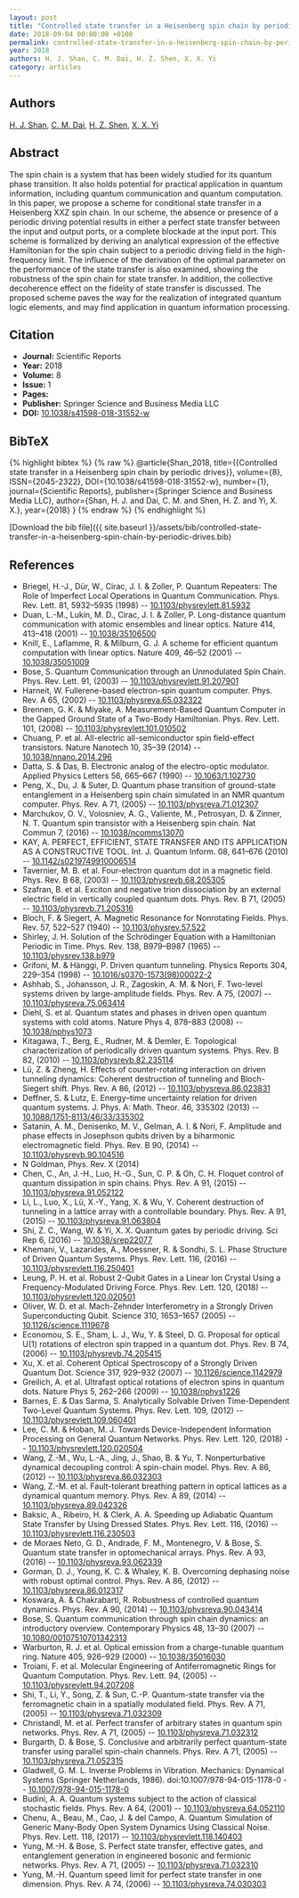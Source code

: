 ```yaml
---
layout: post
title: "Controlled state transfer in a Heisenberg spin chain by periodic drives"
date: 2018-09-04 00:00:00 +0100
permalink: controlled-state-transfer-in-a-heisenberg-spin-chain-by-periodic-drives
year: 2018
authors: H. J. Shan, C. M. Dai, H. Z. Shen, X. X. Yi
category: articles
---
```

 
## Authors
[H. J. Shan](authors/h-j-shan), [C. M. Dai](authors/c-m-dai), [H. Z. Shen](authors/h-z-shen), [X. X. Yi](authors/x-x-yi)
 
## Abstract
The spin chain is a system that has been widely studied for its quantum phase transition. It also holds potential for practical application in quantum information, including quantum communication and quantum computation. In this paper, we propose a scheme for conditional state transfer in a Heisenberg XXZ spin chain. In our scheme, the absence or presence of a periodic driving potential results in either a perfect state transfer between the input and output ports, or a complete blockade at the input port. This scheme is formalized by deriving an analytical expression of the effective Hamiltonian for the spin chain subject to a periodic driving field in the high-frequency limit. The influence of the derivation of the optimal parameter on the performance of the state transfer is also examined, showing the robustness of the spin chain for state transfer. In addition, the collective decoherence effect on the fidelity of state transfer is discussed. The proposed scheme paves the way for the realization of integrated quantum logic elements, and may find application in quantum information processing.
 
## Citation
- **Journal:** Scientific Reports
- **Year:** 2018
- **Volume:** 8
- **Issue:** 1
- **Pages:** 
- **Publisher:** Springer Science and Business Media LLC
- **DOI:** [10.1038/s41598-018-31552-w](https://doi.org/10.1038/s41598-018-31552-w)
 
## BibTeX
{% highlight bibtex %}
{% raw %}
@article{Shan_2018,
  title={{Controlled state transfer in a Heisenberg spin chain by periodic drives}},
  volume={8},
  ISSN={2045-2322},
  DOI={10.1038/s41598-018-31552-w},
  number={1},
  journal={Scientific Reports},
  publisher={Springer Science and Business Media LLC},
  author={Shan, H. J. and Dai, C. M. and Shen, H. Z. and Yi, X. X.},
  year={2018}
}
{% endraw %}
{% endhighlight %}
 
[Download the bib file]({{ site.baseurl }}/assets/bib/controlled-state-transfer-in-a-heisenberg-spin-chain-by-periodic-drives.bib)
 
## References
- Briegel, H.-J., Dür, W., Cirac, J. I. & Zoller, P. Quantum Repeaters: The Role of Imperfect Local Operations in Quantum Communication. Phys. Rev. Lett. 81, 5932–5935 (1998) -- [10.1103/physrevlett.81.5932](https://doi.org/10.1103/physrevlett.81.5932)
- Duan, L.-M., Lukin, M. D., Cirac, J. I. & Zoller, P. Long-distance quantum communication with atomic ensembles and linear optics. Nature 414, 413–418 (2001) -- [10.1038/35106500](https://doi.org/10.1038/35106500)
- Knill, E., Laflamme, R. & Milburn, G. J. A scheme for efficient quantum computation with linear optics. Nature 409, 46–52 (2001) -- [10.1038/35051009](https://doi.org/10.1038/35051009)
- Bose, S. Quantum Communication through an Unmodulated Spin Chain. Phys. Rev. Lett. 91, (2003) -- [10.1103/physrevlett.91.207901](https://doi.org/10.1103/physrevlett.91.207901)
- Harneit, W. Fullerene-based electron-spin quantum computer. Phys. Rev. A 65, (2002) -- [10.1103/physreva.65.032322](https://doi.org/10.1103/physreva.65.032322)
- Brennen, G. K. & Miyake, A. Measurement-Based Quantum Computer in the Gapped Ground State of a Two-Body Hamiltonian. Phys. Rev. Lett. 101, (2008) -- [10.1103/physrevlett.101.010502](https://doi.org/10.1103/physrevlett.101.010502)
- Chuang, P. et al. All-electric all-semiconductor spin field-effect transistors. Nature Nanotech 10, 35–39 (2014) -- [10.1038/nnano.2014.296](https://doi.org/10.1038/nnano.2014.296)
- Datta, S. & Das, B. Electronic analog of the electro-optic modulator. Applied Physics Letters 56, 665–667 (1990) -- [10.1063/1.102730](https://doi.org/10.1063/1.102730)
- Peng, X., Du, J. & Suter, D. Quantum phase transition of ground-state entanglement in a Heisenberg spin chain simulated in an NMR quantum computer. Phys. Rev. A 71, (2005) -- [10.1103/physreva.71.012307](https://doi.org/10.1103/physreva.71.012307)
- Marchukov, O. V., Volosniev, A. G., Valiente, M., Petrosyan, D. & Zinner, N. T. Quantum spin transistor with a Heisenberg spin chain. Nat Commun 7, (2016) -- [10.1038/ncomms13070](https://doi.org/10.1038/ncomms13070)
- KAY, A. PERFECT, EFFICIENT, STATE TRANSFER AND ITS APPLICATION AS A CONSTRUCTIVE TOOL. Int. J. Quantum Inform. 08, 641–676 (2010) -- [10.1142/s0219749910006514](https://doi.org/10.1142/s0219749910006514)
- Tavernier, M. B. et al. Four-electron quantum dot in a magnetic field. Phys. Rev. B 68, (2003) -- [10.1103/physrevb.68.205305](https://doi.org/10.1103/physrevb.68.205305)
- Szafran, B. et al. Exciton and negative trion dissociation by an external electric field in vertically coupled quantum dots. Phys. Rev. B 71, (2005) -- [10.1103/physrevb.71.205316](https://doi.org/10.1103/physrevb.71.205316)
- Bloch, F. & Siegert, A. Magnetic Resonance for Nonrotating Fields. Phys. Rev. 57, 522–527 (1940) -- [10.1103/physrev.57.522](https://doi.org/10.1103/physrev.57.522)
- Shirley, J. H. Solution of the Schrödinger Equation with a Hamiltonian Periodic in Time. Phys. Rev. 138, B979–B987 (1965) -- [10.1103/physrev.138.b979](https://doi.org/10.1103/physrev.138.b979)
- Grifoni, M. & Hänggi, P. Driven quantum tunneling. Physics Reports 304, 229–354 (1998) -- [10.1016/s0370-1573(98)00022-2](https://doi.org/10.1016/s0370-1573(98)00022-2)
- Ashhab, S., Johansson, J. R., Zagoskin, A. M. & Nori, F. Two-level systems driven by large-amplitude fields. Phys. Rev. A 75, (2007) -- [10.1103/physreva.75.063414](https://doi.org/10.1103/physreva.75.063414)
- Diehl, S. et al. Quantum states and phases in driven open quantum systems with cold atoms. Nature Phys 4, 878–883 (2008) -- [10.1038/nphys1073](https://doi.org/10.1038/nphys1073)
- Kitagawa, T., Berg, E., Rudner, M. & Demler, E. Topological characterization of periodically driven quantum systems. Phys. Rev. B 82, (2010) -- [10.1103/physrevb.82.235114](https://doi.org/10.1103/physrevb.82.235114)
- Lü, Z. & Zheng, H. Effects of counter-rotating interaction on driven tunneling dynamics: Coherent destruction of tunneling and Bloch-Siegert shift. Phys. Rev. A 86, (2012) -- [10.1103/physreva.86.023831](https://doi.org/10.1103/physreva.86.023831)
- Deffner, S. & Lutz, E. Energy–time uncertainty relation for driven quantum systems. J. Phys. A: Math. Theor. 46, 335302 (2013) -- [10.1088/1751-8113/46/33/335302](https://doi.org/10.1088/1751-8113/46/33/335302)
- Satanin, A. M., Denisenko, M. V., Gelman, A. I. & Nori, F. Amplitude and phase effects in Josephson qubits driven by a biharmonic electromagnetic field. Phys. Rev. B 90, (2014) -- [10.1103/physrevb.90.104516](https://doi.org/10.1103/physrevb.90.104516)
- N Goldman, Phys. Rev. X (2014)
- Chen, C., An, J.-H., Luo, H.-G., Sun, C. P. & Oh, C. H. Floquet control of quantum dissipation in spin chains. Phys. Rev. A 91, (2015) -- [10.1103/physreva.91.052122](https://doi.org/10.1103/physreva.91.052122)
- Li, L., Luo, X., Lü, X.-Y., Yang, X. & Wu, Y. Coherent destruction of tunneling in a lattice array with a controllable boundary. Phys. Rev. A 91, (2015) -- [10.1103/physreva.91.063804](https://doi.org/10.1103/physreva.91.063804)
- Shi, Z. C., Wang, W. & Yi, X. X. Quantum gates by periodic driving. Sci Rep 6, (2016) -- [10.1038/srep22077](https://doi.org/10.1038/srep22077)
- Khemani, V., Lazarides, A., Moessner, R. & Sondhi, S. L. Phase Structure of Driven Quantum Systems. Phys. Rev. Lett. 116, (2016) -- [10.1103/physrevlett.116.250401](https://doi.org/10.1103/physrevlett.116.250401)
- Leung, P. H. et al. Robust 2-Qubit Gates in a Linear Ion Crystal Using a Frequency-Modulated Driving Force. Phys. Rev. Lett. 120, (2018) -- [10.1103/physrevlett.120.020501](https://doi.org/10.1103/physrevlett.120.020501)
- Oliver, W. D. et al. Mach-Zehnder Interferometry in a Strongly Driven Superconducting Qubit. Science 310, 1653–1657 (2005) -- [10.1126/science.1119678](https://doi.org/10.1126/science.1119678)
- Economou, S. E., Sham, L. J., Wu, Y. & Steel, D. G. Proposal for optical U(1) rotations of electron spin trapped in a quantum dot. Phys. Rev. B 74, (2006) -- [10.1103/physrevb.74.205415](https://doi.org/10.1103/physrevb.74.205415)
- Xu, X. et al. Coherent Optical Spectroscopy of a Strongly Driven Quantum Dot. Science 317, 929–932 (2007) -- [10.1126/science.1142979](https://doi.org/10.1126/science.1142979)
- Greilich, A. et al. Ultrafast optical rotations of electron spins in quantum dots. Nature Phys 5, 262–266 (2009) -- [10.1038/nphys1226](https://doi.org/10.1038/nphys1226)
- Barnes, E. & Das Sarma, S. Analytically Solvable Driven Time-Dependent Two-Level Quantum Systems. Phys. Rev. Lett. 109, (2012) -- [10.1103/physrevlett.109.060401](https://doi.org/10.1103/physrevlett.109.060401)
- Lee, C. M. & Hoban, M. J. Towards Device-Independent Information Processing on General Quantum Networks. Phys. Rev. Lett. 120, (2018) -- [10.1103/physrevlett.120.020504](https://doi.org/10.1103/physrevlett.120.020504)
- Wang, Z.-M., Wu, L.-A., Jing, J., Shao, B. & Yu, T. Nonperturbative dynamical decoupling control: A spin-chain model. Phys. Rev. A 86, (2012) -- [10.1103/physreva.86.032303](https://doi.org/10.1103/physreva.86.032303)
- Wang, Z.-M. et al. Fault-tolerant breathing pattern in optical lattices as a dynamical quantum memory. Phys. Rev. A 89, (2014) -- [10.1103/physreva.89.042326](https://doi.org/10.1103/physreva.89.042326)
- Baksic, A., Ribeiro, H. & Clerk, A. A. Speeding up Adiabatic Quantum State Transfer by Using Dressed States. Phys. Rev. Lett. 116, (2016) -- [10.1103/physrevlett.116.230503](https://doi.org/10.1103/physrevlett.116.230503)
- de Moraes Neto, G. D., Andrade, F. M., Montenegro, V. & Bose, S. Quantum state transfer in optomechanical arrays. Phys. Rev. A 93, (2016) -- [10.1103/physreva.93.062339](https://doi.org/10.1103/physreva.93.062339)
- Gorman, D. J., Young, K. C. & Whaley, K. B. Overcoming dephasing noise with robust optimal control. Phys. Rev. A 86, (2012) -- [10.1103/physreva.86.012317](https://doi.org/10.1103/physreva.86.012317)
- Koswara, A. & Chakrabarti, R. Robustness of controlled quantum dynamics. Phys. Rev. A 90, (2014) -- [10.1103/physreva.90.043414](https://doi.org/10.1103/physreva.90.043414)
- Bose, S. Quantum communication through spin chain dynamics: an introductory overview. Contemporary Physics 48, 13–30 (2007) -- [10.1080/00107510701342313](https://doi.org/10.1080/00107510701342313)
- Warburton, R. J. et al. Optical emission from a charge-tunable quantum ring. Nature 405, 926–929 (2000) -- [10.1038/35016030](https://doi.org/10.1038/35016030)
- Troiani, F. et al. Molecular Engineering of Antiferromagnetic Rings for Quantum Computation. Phys. Rev. Lett. 94, (2005) -- [10.1103/physrevlett.94.207208](https://doi.org/10.1103/physrevlett.94.207208)
- Shi, T., Li, Y., Song, Z. & Sun, C.-P. Quantum-state transfer via the ferromagnetic chain in a spatially modulated field. Phys. Rev. A 71, (2005) -- [10.1103/physreva.71.032309](https://doi.org/10.1103/physreva.71.032309)
- Christandl, M. et al. Perfect transfer of arbitrary states in quantum spin networks. Phys. Rev. A 71, (2005) -- [10.1103/physreva.71.032312](https://doi.org/10.1103/physreva.71.032312)
- Burgarth, D. & Bose, S. Conclusive and arbitrarily perfect quantum-state transfer using parallel spin-chain channels. Phys. Rev. A 71, (2005) -- [10.1103/physreva.71.052315](https://doi.org/10.1103/physreva.71.052315)
- Gladwell, G. M. L. Inverse Problems in Vibration. Mechanics: Dynamical Systems (Springer Netherlands, 1986). doi:10.1007/978-94-015-1178-0 -- [10.1007/978-94-015-1178-0](https://doi.org/10.1007/978-94-015-1178-0)
- Budini, A. A. Quantum systems subject to the action of classical stochastic fields. Phys. Rev. A 64, (2001) -- [10.1103/physreva.64.052110](https://doi.org/10.1103/physreva.64.052110)
- Chenu, A., Beau, M., Cao, J. & del Campo, A. Quantum Simulation of Generic Many-Body Open System Dynamics Using Classical Noise. Phys. Rev. Lett. 118, (2017) -- [10.1103/physrevlett.118.140403](https://doi.org/10.1103/physrevlett.118.140403)
- Yung, M.-H. & Bose, S. Perfect state transfer, effective gates, and entanglement generation in engineered bosonic and fermionic networks. Phys. Rev. A 71, (2005) -- [10.1103/physreva.71.032310](https://doi.org/10.1103/physreva.71.032310)
- Yung, M.-H. Quantum speed limit for perfect state transfer in one dimension. Phys. Rev. A 74, (2006) -- [10.1103/physreva.74.030303](https://doi.org/10.1103/physreva.74.030303)

